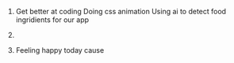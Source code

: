 1. Get better at coding
   Doing css animation
   Using ai to detect food ingridients for our app

2. 

3. Feeling happy today cause 